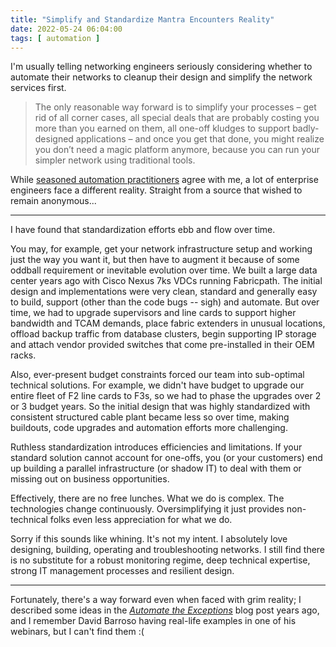 ```yaml
---
title: "Simplify and Standardize Mantra Encounters Reality"
date: 2022-05-24 06:04:00
tags: [ automation ]
---
```

I'm usually telling networking engineers seriously considering whether to automate their networks to cleanup their design and simplify the network services first.

> The only reasonable way forward is to simplify your processes – get rid of all corner cases, all special deals that are probably costing you more than you earned on them, all one-off kludges to support badly-designed applications – and once you get that done, you might realize you don’t need a magic platform anymore, because you can run your simpler network using traditional tools.

While [seasoned automation practitioners](https://blog.ipspace.net/2022/02/cleanup-before-automation.html) agree with me, a lot of enterprise engineers face a different reality. Straight from a source that wished to remain anonymous...
<!--more-->
---

I have found that standardization efforts ebb and flow over time.

You may, for example, get your network infrastructure setup and working just the way you want it, but then have to augment it because of some oddball requirement or inevitable evolution over time. We built a large data center years ago with Cisco Nexus 7ks VDCs running Fabricpath. The initial design and implementations were very clean, standard and generally easy to build, support (other than the code bugs -- sigh) and automate. But over time, we had to upgrade supervisors and line cards to support higher bandwidth and TCAM demands, place fabric extenders in unusual locations, offload backup traffic from database clusters, begin supporting IP storage and attach vendor provided switches that come pre-installed in their OEM racks. 

Also, ever-present budget constraints forced our team into sub-optimal technical solutions. For example, we didn't have budget to upgrade our entire fleet of F2 line cards to F3s, so we had to phase the upgrades over 2 or 3 budget years. So the initial design that was highly standardized with consistent structured cable plant became less so over time, making buildouts, code upgrades and automation efforts more challenging.

Ruthless standardization introduces efficiencies and limitations. If your standard solution cannot account for one-offs, you (or your customers) end up building a parallel infrastructure (or shadow IT) to deal with them or missing out on business opportunities.

Effectively, there are no free lunches. What we do is complex. The technologies change continuously. Oversimplifying it just provides non-technical folks even less appreciation for what we do.

Sorry if this sounds like whining. It's not my intent. I absolutely love designing, building, operating and troubleshooting networks. I still find there is no substitute for a robust monitoring regime, deep technical expertise, strong IT management processes and resilient design.

---

Fortunately, there's a way forward even when faced with grim reality; I described some ideas in the _[Automate the Exceptions](https://blog.ipspace.net/2016/07/automate-exceptions.html)_ blog post years ago, and I remember David Barroso having real-life examples in one of his webinars, but I can't find them :(
